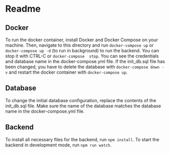 # Readme

## Docker

To run the docker container, install Docker and Docker Compose on your
machine. Then, navigate to this directory and run `docker-compose up` or
`docker-compose up -d` (to run in background) to run the backend. You
can stop it with CTRL-C or `docker-compose  stop`. You can see the
credentials and database name in the docker-compose.yml file. If the init_db.sql file has been changed, you have to delete the database with `docker-compose down -v` and restart the docker container with `docker-compose up`.

## Database

To change the initial database configuration, replace the contents of
the init_db.sql file. Make sure the name
of the database matches the database name in the docker-compose.yml
file.

## Backend

To install all necessary files for the backend, run `npm install`. To start the backend in development mode, run `npm run watch`.
